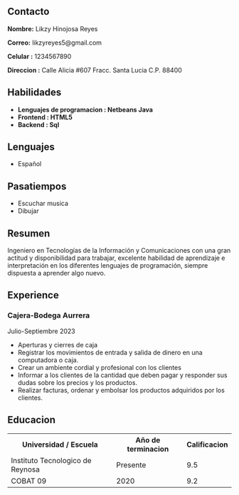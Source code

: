 <html lang="en">
 
<head>
    <meta charset="UTF-8">
    <meta http-equiv="X-UA-Compatible" content="IE=edge">
    <meta name="viewport"
          content="width=device-width, initial-scale=1.0">
    <link rel="stylesheet" href="resume.css">
</head>
 
<body>
    <div class="full">
        <div class="left">
            <div class="Contact">
                <h2>Contacto</h2>
								<p><b>Nombre:</b> Likzy Hinojosa Reyes</p>
                <p><b>Correo:</b> likzyreyes5@gmail.com</p>
                <p><b>Celular :</b> 1234567890</p>
							  <p><b>Direccion :</b> Calle Alicia #607 Fracc. Santa Lucia C.P. 88400</p>
            </div>
            <div class="Skills">
                <h2>Habilidades</h2>
                <ul>
                    <li><b>Lenguajes de programacion : 
                      Netbeans Java</b></li>
                    <li><b>Frontend : HTML5 </b></li>
                    <li><b>Backend : Sql</b></li>
                </ul>
            </div>
            <div class="Language">
                <h2>Lenguajes</h2>
                <ul>
                    <li>Español</li>
                </ul>
            </div>
            <div class="Hobbies">
                <h2>Pasatiempos</h2>
                <ul>
                    <li>Escuchar musica</li>
                    <li>Dibujar</li>
                </ul>
            </div>
        </div>
        <div class="right">
            <div class="Summary">
                <h2>Resumen</h2>
                <p>Ingeniero en Tecnologías de la Información y Comunicaciones con una gran actitud y disponibilidad para trabajar,
									excelente habilidad de aprendizaje e interpretación en los diferentes lenguajes de programación, siempre dispuesta a aprender algo nuevo.
                </p>
            </div>
            <div class="Experience">
                <h2>Experience</h2>
                <h3>Cajera-Bodega Aurrera</h3>
                <p>Julio-Septiembre 2023</p>
                <ul>
                    <li>Aperturas y cierres de caja</li>
                    <li>Registrar los movimientos de entrada y salida de dinero en una computadora o caja.</li>
										<li>Crear un ambiente cordial y profesional con los clientes</li>
									<li>Informar a los clientes de la cantidad que deben pagar y responder sus dudas sobre los precios y los productos.</li>
									<li>Realizar facturas, ordenar y embolsar los productos adquiridos por los clientes.</li>
                </ul>
            </div>
            <div class="Education">
                <h2>Educacion</h2>
                <table>
                    <tr>
                        <th>Universidad / Escuela </th>
                        <th>Año de terminacion</th>
                        <th>Calificacion</th>
                    </tr>
                    <tr>
                        <td>Instituto Tecnologico de Reynosa</td>
                        <td>Presente</td>
                        <td>9.5</td>
                    </tr>
                    <tr>
                        <td>COBAT 09</td>
                        <td>2020</td>
                        <td>9.2</td>
                    </tr>
                </table>
            </div>            
        </div>
    </div>
</body>
 
</html>
